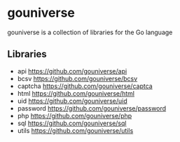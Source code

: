 # gouniverse

gouniverse is a collection of libraries for the Go language

## Libraries
- api https://github.com/gouniverse/api
- bcsv https://github.com/gouniverse/bcsv
- captcha https://github.com/gouniverse/captca
- html https://github.com/gouniverse/html
- uid https://github.com/gouniverse/uid
- password https://github.com/gouniverse/password
- php https://github.com/gouniverse/php
- sql https://github.com/gouniverse/sql
- utils https://github.com/gouniverse/utils
